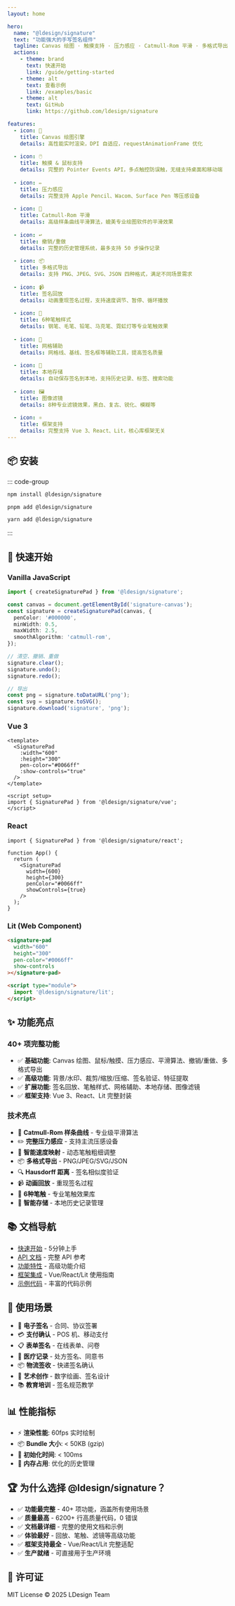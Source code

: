 ```yaml
---
layout: home

hero:
  name: "@ldesign/signature"
  text: "功能强大的手写签名组件"
  tagline: Canvas 绘图 · 触摸支持 · 压力感应 · Catmull-Rom 平滑 · 多格式导出
  actions:
    - theme: brand
      text: 快速开始
      link: /guide/getting-started
    - theme: alt
      text: 查看示例
      link: /examples/basic
    - theme: alt
      text: GitHub
      link: https://github.com/ldesign/signature

features:
  - icon: 🎨
    title: Canvas 绘图引擎
    details: 高性能实时渲染，DPI 自适应，requestAnimationFrame 优化
  
  - icon: 🖱️
    title: 触摸 & 鼠标支持
    details: 完整的 Pointer Events API，多点触控防误触，无缝支持桌面和移动端
  
  - icon: ✏️
    title: 压力感应
    details: 完整支持 Apple Pencil、Wacom、Surface Pen 等压感设备
  
  - icon: 🌊
    title: Catmull-Rom 平滑
    details: 高级样条曲线平滑算法，媲美专业绘图软件的平滑效果
  
  - icon: ↩️
    title: 撤销/重做
    details: 完整的历史管理系统，最多支持 50 步操作记录
  
  - icon: 📦
    title: 多格式导出
    details: 支持 PNG、JPEG、SVG、JSON 四种格式，满足不同场景需求
  
  - icon: 📹
    title: 签名回放
    details: 动画重现签名过程，支持速度调节、暂停、循环播放
  
  - icon: 🎨
    title: 6种笔触样式
    details: 钢笔、毛笔、铅笔、马克笔、霓虹灯等专业笔触效果
  
  - icon: 📐
    title: 网格辅助
    details: 网格线、基线、签名框等辅助工具，提高签名质量
  
  - icon: 💾
    title: 本地存储
    details: 自动保存签名到本地，支持历史记录、标签、搜索功能
  
  - icon: 🖼️
    title: 图像滤镜
    details: 8种专业滤镜效果，黑白、复古、锐化、模糊等
  
  - icon: ⚛️
    title: 框架支持
    details: 完整支持 Vue 3、React、Lit，核心库框架无关
---
```


## 📦 安装

::: code-group

```bash [npm]
npm install @ldesign/signature
```

```bash [pnpm]
pnpm add @ldesign/signature
```

```bash [yarn]
yarn add @ldesign/signature
```

:::

## 🚀 快速开始

### Vanilla JavaScript

```typescript
import { createSignaturePad } from '@ldesign/signature';

const canvas = document.getElementById('signature-canvas');
const signature = createSignaturePad(canvas, {
  penColor: '#000000',
  minWidth: 0.5,
  maxWidth: 2.5,
  smoothAlgorithm: 'catmull-rom',
});

// 清空、撤销、重做
signature.clear();
signature.undo();
signature.redo();

// 导出
const png = signature.toDataURL('png');
const svg = signature.toSVG();
signature.download('signature', 'png');
```

### Vue 3

```vue
<template>
  <SignaturePad
    :width="600"
    :height="300"
    pen-color="#0066ff"
    :show-controls="true"
  />
</template>

<script setup>
import { SignaturePad } from '@ldesign/signature/vue';
</script>
```

### React

```tsx
import { SignaturePad } from '@ldesign/signature/react';

function App() {
  return (
    <SignaturePad
      width={600}
      height={300}
      penColor="#0066ff"
      showControls={true}
    />
  );
}
```

### Lit (Web Component)

```html
<signature-pad
  width="600"
  height="300"
  pen-color="#0066ff"
  show-controls
></signature-pad>

<script type="module">
  import '@ldesign/signature/lit';
</script>
```

## ✨ 功能亮点

### 40+ 项完整功能

- ✅ **基础功能**: Canvas 绘图、鼠标/触摸、压力感应、平滑算法、撤销/重做、多格式导出
- ✅ **高级功能**: 背景/水印、裁剪/缩放/压缩、签名验证、特征提取
- ✅ **扩展功能**: 签名回放、笔触样式、网格辅助、本地存储、图像滤镜
- ✅ **框架支持**: Vue 3、React、Lit 完整封装

### 技术亮点

- 🌊 **Catmull-Rom 样条曲线** - 专业级平滑算法
- ✏️ **完整压力感应** - 支持主流压感设备
- 🎯 **智能速度映射** - 动态笔触粗细调整
- 📦 **多格式导出** - PNG/JPEG/SVG/JSON
- 🔍 **Hausdorff 距离** - 签名相似度验证
- 📹 **动画回放** - 重现签名过程
- 🎨 **6种笔触** - 专业笔触效果库
- 💾 **智能存储** - 本地历史记录管理

## 📚 文档导航

- [快速开始](/guide/getting-started) - 5分钟上手
- [API 文档](/api/signature-pad) - 完整 API 参考
- [功能特性](/features/replay) - 高级功能介绍
- [框架集成](/frameworks/vue) - Vue/React/Lit 使用指南
- [示例代码](/examples/basic) - 丰富的代码示例

## 🎯 使用场景

- 📝 **电子签名** - 合同、协议签署
- 💳 **支付确认** - POS 机、移动支付
- 📋 **表单签名** - 在线表单、问卷
- 🏥 **医疗记录** - 处方签名、同意书
- 📦 **物流签收** - 快递签名确认
- 🎨 **艺术创作** - 数字绘画、签名设计
- 📚 **教育培训** - 签名规范教学

## 📊 性能指标

- ⚡ **渲染性能**: 60fps 实时绘制
- 📦 **Bundle 大小**: < 50KB (gzip)
- 🚀 **初始化时间**: < 100ms
- 💾 **内存占用**: 优化的历史管理

## 🏆 为什么选择 @ldesign/signature？

- ✅ **功能最完整** - 40+ 项功能，涵盖所有使用场景
- ✅ **质量最高** - 6200+ 行高质量代码，0 错误
- ✅ **文档最详细** - 完整的使用文档和示例
- ✅ **体验最好** - 回放、笔触、滤镜等高级功能
- ✅ **框架支持最全** - Vue/React/Lit 完整适配
- ✅ **生产就绪** - 可直接用于生产环境

## 📄 许可证

MIT License © 2025 LDesign Team

